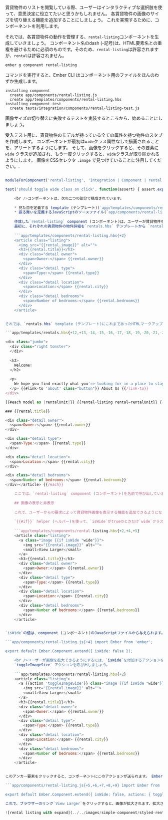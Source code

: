 賃貸物件のリストを閲覧している際、ユーザーはインタラクティブな選択肢を使って、意思決定に役立てたいと思うかもしれません。 各賃貸物件の画像のサイズを切り替える機能を追加することにしましょう。 これを実現するために、コンポーネントを利用します。

それでは、各賃貸物件の動作を管理する、`rental-listing`コンポーネントを生成していきましょう。 コンポーネント名のdash (-記号)は、HTML要素名との重複を避けるために必須のものです。そのため、`rental-listing`は許容されますが、`rental`は許容されません。

```shell
ember g component rental-listing
```

コマンドを実行すると、Ember CLI はコンポーネント用のファイルをほんのわずか生成します。

```shell
installing component
  create app/components/rental-listing.js
  create app/templates/components/rental-listing.hbs
installing component-test
  create tests/integration/components/rental-listing-test.js
```

画像サイズの切り替えに失敗するテストを実装するところから、始めることにしましょう。

受入テスト用に、賃貸物件のモデルが持っている全ての属性を持つ物件のスタブを作成します。 コンポーネントが最初は`wide`クラス属性なしで描画されることを、アサートするようにします。 そして、画像をクリックすると、その要素に`wide` クラスが追加され、もう一度クリックすると、`wide`クラスが取り除かれるようにします。 画像をCSSセレクタ `.image` で見つけていることに注目してください。.

```tests/integration/components/rental-listing-test.js import { moduleForComponent, test } from 'ember-qunit'; import hbs from 'htmlbars-inline-precompile'; import Ember from 'ember';

moduleForComponent('rental-listing', 'Integration | Component | rental listing', { integration: true });

test('should toggle wide class on click', function(assert) { assert.expect(3); let stubRental = Ember.Object.create({ image: 'fake.png', title: 'test-title', owner: 'test-owner', type: 'test-type', city: 'test-city', bedrooms: 3 }); this.set('rentalObj', stubRental); this.render(hbs`{{rental-listing rental=rentalObj}}`); assert.equal(this.$('.image.wide').length, 0, 'initially rendered small'); this.$('.image').click(); assert.equal(this.$('.image.wide').length, 1, 'rendered wide after click'); this.$('.image').click(); assert.equal(this.$('.image.wide').length, 0, 'rendered small after second click'); });

    <br />コンポーネントは、次の二つの部分で構成されています。
    
    * 見た目を定義する template (テンプレート)(`app/templates/components/rental-listing.hbs`)
    * 振る舞いを定義するJavaScriptのソースファイル(`app/components/rental-listing.js`)
    
    作成した`rental-listing` component (コンポーネント)は、ユーザーが賃貸物件をどのように見て、どう相互作用するかを管理します。
    最初に、それぞれの賃貸物件の物件詳細を`rentals.hbs` テンプレートから `rental-listing.hbs`に移動しましょう。そして、画像のフィールドを追加しましょう。
    
    ```app/templates/components/rental-listing.hbs{+2}
    <article class="listing">
      <img src="{{rental.image}}" alt="">
      <h3>{{rental.title}}</h3>
      <div class="detail owner">
        <span>Owner:</span> {{rental.owner}}
      </div>
      <div class="detail type">
        <span>Type:</span> {{rental.type}}
      </div>
      <div class="detail location">
        <span>Location:</span> {{rental.city}}
      </div>
      <div class="detail bedrooms">
        <span>Number of bedrooms:</span> {{rental.bedrooms}}
      </div>
    </article>
    

それでは、`rentals.hbs` template (テンプレート)にこれまであったHTMLマークアップを、`rental-listing` component (コンポーネント)の`{{#each}}` ループに置き換えます。

```app/templates/rentals.hbs{+12,+13,-14,-15,-16,-17,-18,-19,-20,-21,-22,-23,-24,-25,-26,-27,-28,-29} 

<div class="jumbo">
  <div class="right tomster">
  </div>
  
  <h2>
    Welcome!
  </h2>
  
  <p>
    We hope you find exactly what you're looking for in a place to stay.
  </p> {{#link-to 'about' class="button"}} About Us {{/link-to}}
</div>

{{#each model as |rentalUnit|}} {{rental-listing rental=rentalUnit}} {{#each model as |rental|}} <article class="listing"> 

### {{rental.title}}

<div class="detail owner">
  <span>Owner:</span> {{rental.owner}}
</div>

<div class="detail type">
  <span>Type:</span> {{rental.type}}
</div>

<div class="detail location">
  <span>Location:</span> {{rental.city}}
</div>

<div class="detail bedrooms">
  <span>Number of bedrooms:</span> {{rental.bedrooms}}
</div></article> {{/each}}

    ここでは、`rental-listing` component (コンポーネント)を名前で呼び出しています。そして、各`rentalUnit`をcomponent (コンポーネント)の`rental`属性として割り当てています。
    
    ## 画像の表示と非表示
    
    これで、ユーザーからの要求によって賃貸物件画像を表示する機能を追加できるようになりました。
    
    `{{#if}}` helper (ヘルパー)を使って、`isWide`がtrueのときだけ`wide`クラスを設定することで、現在の賃貸物件画像を大きく表示するようにしてみましょう。 イメージがクリック可能だと示すテキストも追加します。そして、それらをアンカー要素でまとめ`image`クラスを与えることで、テストがそれを見つけられるようにします。
    
    ```app/templates/components/rental-listing.hbs{+2,+4,+5}
    <article class="listing">
      <a class="image {{if isWide "wide"}}">
        <img src="{{rental.image}}" alt="">
        <small>View Larger</small>
      </a>
      <h3>{{rental.title}}</h3>
      <div class="detail owner">
        <span>Owner:</span> {{rental.owner}}
      </div>
      <div class="detail type">
        <span>Type:</span> {{rental.type}}
      </div>
      <div class="detail location">
        <span>Location:</span> {{rental.city}}
      </div>
      <div class="detail bedrooms">
        <span>Number of bedrooms:</span> {{rental.bedrooms}}
      </div>
    </article>
    

`isWide`の値は、component (コンポーネント)のJavaScriptファイルから与えられます。この場合は、`rental-listing.js`から与えられることになります。 最初は画像は小さい状態にしたいので、属性は`false`に設定します。

```app/components/rental-listing.js{+4} import Ember from 'ember';

export default Ember.Component.extend({ isWide: false });

    <br />ユーザーが画像を拡大できるようにするには、`isWide`を付加するアクションを追加する必要があります。
    `toggleImageSize` アクションを呼び出しましょう。
    
    ```app/templates/components/rental-listing.hbs{+2}
    <article class="listing">
      <a {{action 'toggleImageSize'}} class="image {{if isWide "wide"}}">
        <img src="{{rental.image}}" alt="">
        <small>View Larger</small>
      </a>
      <h3>{{rental.title}}</h3>
      <div class="detail owner">
        <span>Owner:</span> {{rental.owner}}
      </div>
      <div class="detail type">
        <span>Type:</span> {{rental.type}}
      </div>
      <div class="detail location">
        <span>Location:</span> {{rental.city}}
      </div>
      <div class="detail bedrooms">
        <span>Number of bedrooms:</span> {{rental.bedrooms}}
      </div>
    </article>
    

このアンカー要素をクリックすると、コンポーネントにこのアクションが送られます。 Emberは、`actions`ハッシュに移動し、`toggleImageSize`関数を呼び出します。 `toggleImageSize`関数を作成して、component (コンポーネント)の`isWide` プロパティーを切り替えられるようにしましょう:

```app/components/rental-listing.js{+5,+6,+7,+8,+9} import Ember from 'ember';

export default Ember.Component.extend({ isWide: false, actions: { toggleImageSize() { this.toggleProperty('isWide'); } } }); ```

これで、ブラウザーのリンク`View Larger`をクリックすると、画像が拡大されます、拡大された画像をクリックすると、画像が小さくなります。

![rental listing with expand](../../images/simple-component/styled-rental-listings.png)